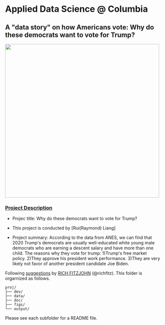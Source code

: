 # Applied Data Science @ Columbia
## A "data story" on how Americans vote: Why do these democrats want to vote for Trump?

<img src="figs/title1.jpeg" width="500">

### [Project Description](doc/)

+ Projec title: Why do these democrats want to vote for Trump? 
+ This project is conducted by [Rui(Raymond) Liang]

+ Project summary: According to the data from ANES, we can find that 2020 Trump's democrats are usually well-educated white young male democrats who are earning a descent salary and have more than one child. The reasons why they vote for trump: 1)Trump's free market policy. 2)They approve his president work performance. 3)They are very likely not favor of another president candidate Joe Biden.

Following [suggestions](http://nicercode.github.io/blog/2013-04-05-projects/) by [RICH FITZJOHN](http://nicercode.github.io/about/#Team) (@richfitz). This folder is orgarnized as follows.

```
proj/
├── dev/
├── data/
├── doc/
├── figs/
└── output/
```

Please see each subfolder for a README file.
